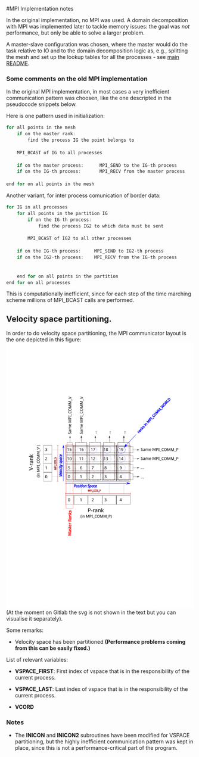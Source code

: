 
#MPI Implementation notes

In the original implementation, no MPI was used. A domain decomposition with
MPI was implemented later to tackle memory issues: the goal was *not*
performance, but only be able to solve a larger problem. 

A master-slave configuration was chosen, where the master would do the task
relative to IO and to the domain decomposition logic as, e.g., splitting the
mesh and set up the lookup tables for all the processes - see [main
README](README.md).

### Some comments on the old MPI implementation

In the original MPI implementation, in most cases a very inefficient
communication pattern was choosen, like the one descripted in the pseudocode
snippets below.

Here is one pattern used in initialization:
```c
for all points in the mesh 
    if on the master rank:
        find the process IG the point belongs to
    
    MPI_BCAST of IG to all processes

    if on the master process:      MPI_SEND to the IG-th process
    if on the IG-th process:       MPI_RECV from the master process

end for on all points in the mesh 
```

Another variant, for inter process comunication of border data:

```c
for IG in all processes 
    for all points in the partition IG
        if on the IG-th process:
            find the process IG2 to which data must be sent

        MPI_BCAST of IG2 to all other processes

    if on the IG-th process:     MPI_SEND to IG2-th process
    if on the IG2-th process:    MPI_RECV from the IG-th process


    end for on all points in the partition
end for on all processes
```

This is computationally inefficient, since for each step of the time marching 
scheme millions of MPI_BCAST calls are performed.



## Velocity space partitioning.

In order to do velocity space partitioning, the MPI communicator layout is the
one depicted in this figure: ![communicator_layout.](communicators_layout.svg)
(At the moment on Gitlab the svg is not shown in the text but you can
visualise it separately).

Some remarks:
* Velocity space has been partitioned **(Performance problems coming from this 
can be easily fixed.)**

List of relevant variables:
* **VSPACE_FIRST**: First index of vspace that is in the responsibility of the
  current process.
* **VSPACE_LAST**: Last index of vspace that is in the responsibility of the
  current process.

* **VCORD**


### Notes

* The **INICON** and **INICON2** subroutines have been modified for VSPACE
  partitioning, but the highly inefficient communication pattern was kept in
place, since this is not a performance-critical part of the program.


